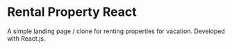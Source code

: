 # Rental Property React

A simple landing page / clone for renting properties for vacation. Developed with React.js.
